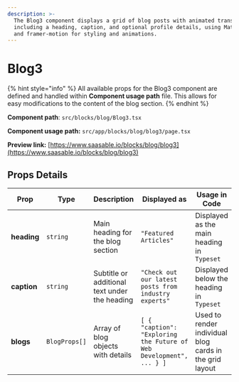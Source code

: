 ```yaml
---
description: >-
  The Blog3 component displays a grid of blog posts with animated transitions,
  including a heading, caption, and optional profile details, using Material UI
  and framer-motion for styling and animations.
---
```


# Blog3

{% hint style="info" %}
All available props for the Blog3 component are defined and handled within **Component usage path** file. This allows for easy modifications to the content of the blog section.
{% endhint %}

**Component path**: `src/blocks/blog/Blog3.tsx`

**Component usage path:**  `src/app/blocks/blog/blog3/page.tsx`

**Preview link:** [https://www.saasable.io/blocks/blog/blog3](https://www.saasable.io/blocks/blog/blog3)

## Props Details

| Prop        | Type          | Description                                   | Displayed as                                                        | Usage in Code                                           |
| ----------- | ------------- | --------------------------------------------- | ------------------------------------------------------------------- | ------------------------------------------------------- |
| **heading** | `string`      | Main heading for the blog section             | `"Featured Articles"`                                               | Displayed as the main heading in `Typeset`              |
| **caption** | `string`      | Subtitle or additional text under the heading | `"Check out our latest posts from industry experts"`                | Displayed below the heading in `Typeset`                |
| **blogs**   | `BlogProps[]` | Array of blog objects with details            | `[ { "caption": "Exploring the Future of Web Development", ... } ]` | Used to render individual blog cards in the grid layout |

